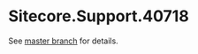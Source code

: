 # Sitecore.Support.40718

See [master branch](https://github.com/sitecoresupport/Sitecore.Support.40718) for details.